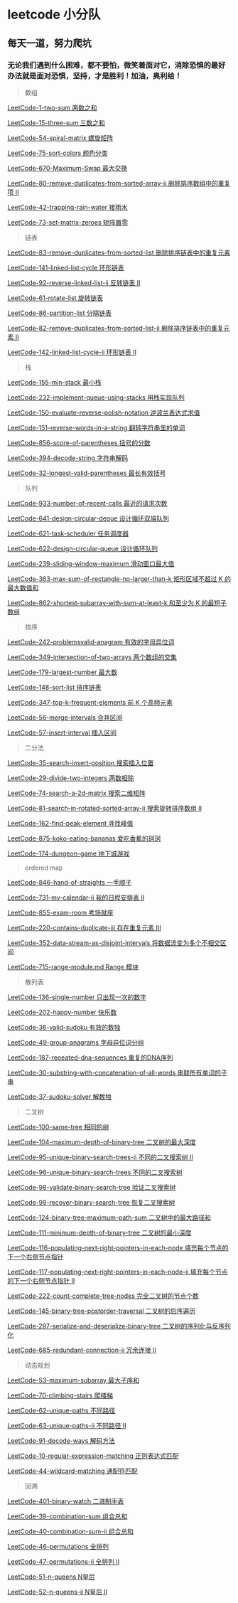 # leetcode 小分队

## 每天一道，努力爬坑

### 无论我们遇到什么困难，都不要怕，微笑着面对它，消除恐惧的最好办法就是面对恐惧，坚持，才是胜利！加油，奥利给！ 

> 数组

[LeetCode-1-two-sum 两数之和](https://github.com/xiezeyu-99/Practice/blob/master/array/LeetCode-1-two-sum.md)

[LeetCode-15-three-sum 三数之和](https://github.com/xiezeyu-99/Practice/blob/master/array/LeetCode-15-three-sum.md)

[LeetCode-54-spiral-matrix 螺旋矩阵](https://github.com/xiezeyu-99/Practice/blob/master/array/LeetCode-54-spiral-matrix.md)

[LeetCode-75-sort-colors 颜色分类](https://github.com/xiezeyu-99/Practice/blob/master/array/LeetCode-75-sort-colors.md)

[LeetCode-670-Maximum-Swap 最大交换](https://github.com/xiezeyu-99/Practice/tree/master/array/LeetCode-670-Maximum-Swap.md)

[LeetCode-80-remove-duplicates-from-sorted-array-ii 删除排序数组中的重复项 II](https://github.com/xiezeyu-99/Practice/tree/master/array/LeetCode-80-remove-duplicates-from-sorted-array-ii.md)

[LeetCode-42-trapping-rain-water 接雨水](https://github.com/xiezeyu-99/Practice/blob/master/array/LeetCode-42-trapping-rain-water.md)

[LeetCode-73-set-matrix-zeroes 矩阵置零](https://github.com/xiezeyu-99/Practice/blob/master/array/LeetCode-73-set-matrix-zeroes.md)

> 链表

[LeetCode-83-remove-duplicates-from-sorted-list 删除排序链表中的重复元素](https://github.com/xiezeyu-99/Practice/blob/master/list/LeetCode-83-remove-duplicates-from-sorted-list.md)

[LeetCode-141-linked-list-cycle 环形链表](https://github.com/xiezeyu-99/Practice/blob/master/list/LeetCode-141-linked-list-cycle.md)

[LeetCode-92-reverse-linked-list-ii 反转链表 II](https://github.com/xiezeyu-99/Practice/blob/master/list/LeetCode-92-reverse-linked-list-ii.md)

[LeetCode-61-rotate-list 旋转链表](https://github.com/xiezeyu-99/Practice/blob/master/list/LeetCode-61-rotate-list.md)

[LeetCode-86-partition-list 分隔链表](https://github.com/xiezeyu-99/Practice/blob/master/list/LeetCode-86-partition-list.md)

[LeetCode-82-remove-duplicates-from-sorted-list-ii 删除排序链表中的重复元素 II](https://github.com/xiezeyu-99/Practice/blob/master/list/LeetCode-82-remove-duplicates-from-sorted-list-ii.md)

[LeetCode-142-linked-list-cycle-ii 环形链表 II](https://github.com/xiezeyu-99/Practice/blob/master/list/LeetCode-142-linked-list-cycle-ii.md)

> 栈

[LeetCode-155-min-stack 最小栈](https://github.com/xiezeyu-99/Practice/blob/master/stack/LeetCode-155-min-stack.md)

[LeetCode-232-implement-queue-using-stacks 用栈实现队列](https://github.com/xiezeyu-99/Practice/blob/master/stack/LeetCode-232-implement-queue-using-stacks.md)

[LeetCode-150-evaluate-reverse-polish-notation 逆波兰表达式求值](https://github.com/xiezeyu-99/Practice/blob/master/stack/LeetCode-150-evaluate-reverse-polish-notation.md)

[LeetCode-151-reverse-words-in-a-string 翻转字符串里的单词](https://github.com/xiezeyu-99/Practice/blob/master/stack/LeetCode-151-reverse-words-in-a-string.md)

[LeetCode-856-score-of-parentheses 括号的分数](https://github.com/xiezeyu-99/Practice/blob/master/stack/LeetCode-856-score-of-parentheses.md)

[LeetCode-394-decode-string 字符串解码](https://github.com/xiezeyu-99/Practice/blob/master/stack/LeetCode-394-decode-string.md)

[LeetCode-32-longest-valid-parentheses 最长有效括号](https://github.com/xiezeyu-99/Practice/blob/master/stack/LeetCode-32-longest-valid-parentheses.md)

> 队列

[LeetCode-933-number-of-recent-calls 最近的请求次数](https://github.com/xiezeyu-99/Practice/blob/master/queue/LeetCode-933-number-of-recent-calls.md)

[LeetCode-641-design-circular-deque 设计循环双端队列](https://github.com/xiezeyu-99/Practice/blob/master/queue/LeetCode-641-design-circular-deque.md)

[LeetCode-621-task-scheduler 任务调度器](https://github.com/xiezeyu-99/Practice/blob/master/queue/LeetCode-621-task-scheduler.md)

[LeetCode-622-design-circular-queue 设计循环队列](https://github.com/xiezeyu-99/Practice/blob/master/queue/LeetCode-622-design-circular-queue.md)

[LeetCode-239-sliding-window-maximum 滑动窗口最大值](https://github.com/xiezeyu-99/Practice/blob/master/queue/LeetCode-239-sliding-window-maximum.md)

[LeetCode-363-max-sum-of-rectangle-no-larger-than-k 矩形区域不超过 K 的最大数值和](https://github.com/xiezeyu-99/Practice/blob/master/queue/LeetCode-363-max-sum-of-rectangle-no-larger-than-k.md)

[LeetCode-862-shortest-subarray-with-sum-at-least-k 和至少为 K 的最短子数组](https://github.com/xiezeyu-99/Practice/blob/master/queue/LeetCode-862-shortest-subarray-with-sum-at-least-k.md)

> 排序

[LeetCode-242-problemsvalid-anagram 有效的字母异位词](https://github.com/xiezeyu-99/Practice/blob/master/sort/LeetCode-242-problemsvalid-anagram.md)

[LeetCode-349-intersection-of-two-arrays 两个数组的交集](https://github.com/xiezeyu-99/Practice/blob/master/sort/LeetCode-349-intersection-of-two-arrays.md)

[LeetCode-179-largest-number 最大数](https://github.com/xiezeyu-99/Practice/blob/master/sort/LeetCode-179-largest-number.md)

[LeetCode-148-sort-list 排序链表](https://github.com/xiezeyu-99/Practice/blob/master/sort/LeetCode-148-sort-list.md)

[LeetCode-347-top-k-frequent-elements 前 K 个高频元素](https://github.com/xiezeyu-99/Practice/blob/master/sort/LeetCode-347-top-k-frequent-elements.md)

[LeetCode-56-merge-intervals 合并区间](https://github.com/xiezeyu-99/Practice/blob/master/sort/LeetCode-56-merge-intervals.md)

[LeetCode-57-insert-interval 插入区间](https://github.com/xiezeyu-99/Practice/blob/master/sort/LeetCode-57-insert-interval.md)

> 二分法

[LeetCode-35-search-insert-position 搜索插入位置](https://github.com/xiezeyu-99/Practice/blob/master/binary_search/LeetCode-35-search-insert-position.md)

[LeetCode-29-divide-two-integers 两数相除](https://github.com/xiezeyu-99/Practice/blob/master/binary_search/LeetCode-29-divide-two-integers.md)

[LeetCode-74-search-a-2d-matrix 搜索二维矩阵](https://github.com/xiezeyu-99/Practice/blob/master/binary_search/LeetCode-74-search-a-2d-matrix.md)

[LeetCode-81-search-in-rotated-sorted-array-ii 搜索旋转排序数组 II](https://github.com/xiezeyu-99/Practice/blob/master/binary_search/LeetCode-81-search-in-rotated-sorted-array-ii.md)

[LeetCode-162-find-peak-element 寻找峰值](https://github.com/xiezeyu-99/Practice/blob/master/binary_search/LeetCode-162-find-peak-element.md)

[LeetCode-875-koko-eating-bananas 爱吃香蕉的珂珂](https://github.com/xiezeyu-99/Practice/blob/master/binary_search/LeetCode-875-koko-eating-bananas.md)

[LeetCode-174-dungeon-game 地下城游戏](https://github.com/xiezeyu-99/Practice/blob/master/binary_search/LeetCode-174-dungeon-game.md)

> ordered map

[LeetCode-846-hand-of-straights 一手顺子](https://github.com/xiezeyu-99/Practice/blob/master/ordered_map/LeetCode-846-hand-of-straights.md)

[LeetCode-731-my-calendar-ii 我的日程安排表 II](https://github.com/xiezeyu-99/Practice/blob/master/ordered_map/LeetCode-731-my-calendar-ii.md)

[LeetCode-855-exam-room 考场就座](https://github.com/xiezeyu-99/Practice/blob/master/ordered_map/LeetCode-855-exam-room.md)

[LeetCode-220-contains-duplicate-iii 存在重复元素 III](https://github.com/xiezeyu-99/Practice/blob/master/ordered_map/LeetCode-220-contains-duplicate-iii.md)

[LeetCode-352-data-stream-as-disjoint-intervals 将数据流变为多个不相交区间](https://github.com/xiezeyu-99/Practice/blob/master/ordered_map/LeetCode-352-data-stream-as-disjoint-intervals.md)

[LeetCode-715-range-module.md Range 模块](https://github.com/xiezeyu-99/Practice/blob/master/ordered_map/LeetCode-715-range-module.md)

> 散列表

[LeetCode-136-single-number 只出现一次的数字](https://github.com/xiezeyu-99/Practice/blob/master/hash_table/LeetCode-136-single-number.md)

[LeetCode-202-happy-number 快乐数](https://github.com/xiezeyu-99/Practice/blob/master/hash_table/LeetCode-202-happy-number.md)

[LeetCode-36-valid-sudoku 有效的数独](https://github.com/xiezeyu-99/Practice/blob/master/hash_table/LeetCode-36-valid-sudoku.md)

[LeetCode-49-group-anagrams 字母异位词分组](https://github.com/xiezeyu-99/Practice/blob/master/hash_table/LeetCode-49-group-anagrams.md)

[LeetCode-187-repeated-dna-sequences 重复的DNA序列](https://github.com/xiezeyu-99/Practice/blob/master/hash_table/LeetCode-187-repeated-dna-sequences.md)

[LeetCode-30-substring-with-concatenation-of-all-words 串联所有单词的子串](https://github.com/xiezeyu-99/Practice/blob/master/hash_table/LeetCode-30-substring-with-concatenation-of-all-words.md)

[LeetCode-37-sudoku-solver 解数独](https://github.com/xiezeyu-99/Practice/blob/master/hash_table/LeetCode-37-sudoku-solver.md)

> 二叉树

[LeetCode-100-same-tree 相同的树](https://github.com/xiezeyu-99/Practice/blob/master/binary_tree/LeetCode-100-same-tree.md)

[LeetCode-104-maximum-depth-of-binary-tree 二叉树的最大深度](https://github.com/xiezeyu-99/Practice/blob/master/binary_tree/LeetCode-104-maximum-depth-of-binary-tree.md)

[LeetCode-95-unique-binary-search-trees-ii 不同的二叉搜索树 II](https://github.com/xiezeyu-99/Practice/blob/master/binary_tree/LeetCode-95-unique-binary-search-trees-ii.md)

[LeetCode-96-unique-binary-search-trees 不同的二叉搜索树](https://github.com/xiezeyu-99/Practice/blob/master/binary_tree/LeetCode-96-unique-binary-search-trees.md)

[LeetCode-98-validate-binary-search-tree 验证二叉搜索树](https://github.com/xiezeyu-99/Practice/blob/master/binary_tree/LeetCode-98-validate-binary-search-tree.md)

[LeetCode-99-recover-binary-search-tree 恢复二叉搜索树](https://github.com/xiezeyu-99/Practice/blob/master/binary_tree/LeetCode-99-recover-binary-search-tree.md)

[LeetCode-124-binary-tree-maximum-path-sum 二叉树中的最大路径和](https://github.com/xiezeyu-99/Practice/blob/master/binary_tree/LeetCode-124-binary-tree-maximum-path-sum.md)

[LeetCode-111-minimum-depth-of-binary-tree 二叉树的最小深度](https://github.com/xiezeyu-99/Practice/blob/master/binary_tree/LeetCode-111-minimum-depth-of-binary-tree.md)

[LeetCode-116-populating-next-right-pointers-in-each-node 填充每个节点的下一个右侧节点指针](https://github.com/xiezeyu-99/Practice/blob/master/binary_tree/LeetCode-116-populating-next-right-pointers-in-each-node.md)

[LeetCode-117-populating-next-right-pointers-in-each-node-ii 填充每个节点的下一个右侧节点指针 II](https://github.com/xiezeyu-99/Practice/blob/master/binary_tree/LeetCode-117-populating-next-right-pointers-in-each-node-ii.md)

[LeetCode-222-count-complete-tree-nodes 完全二叉树的节点个数](https://github.com/xiezeyu-99/Practice/blob/master/binary_tree/LeetCode-222-count-complete-tree-nodes.md)

[LeetCode-145-binary-tree-postorder-traversal 二叉树的后序遍历](https://github.com/xiezeyu-99/Practice/blob/master/binary_tree/LeetCode-145-binary-tree-postorder-traversal.md)

[LeetCode-297-serialize-and-deserialize-binary-tree 二叉树的序列化与反序列化](https://github.com/xiezeyu-99/Practice/blob/master/binary_tree/LeetCode-297-serialize-and-deserialize-binary-tree.md)

[LeetCode-685-redundant-connection-ii 冗余连接 II](https://github.com/xiezeyu-99/Practice/blob/master/binary_tree/LeetCode-685-redundant-connection-ii.md)

> 动态规划

[LeetCode-53-maximum-subarray 最大子序和](https://github.com/xiezeyu-99/Practice/blob/master/dynamic_program/LeetCode-53-maximum-subarray.md)

[LeetCode-70-climbing-stairs 爬楼梯](https://github.com/xiezeyu-99/Practice/blob/master/dynamic_program/LeetCode-70-climbing-stairs.md)

[LeetCode-62-unique-paths 不同路径](https://github.com/xiezeyu-99/Practice/blob/master/dynamic_program/LeetCode-62-unique-paths.md)

[LeetCode-63-unique-paths-ii 不同路径 II](https://github.com/xiezeyu-99/Practice/blob/master/dynamic_program/LeetCode-63-unique-paths-ii.md)

[LeetCode-91-decode-ways 解码方法](https://github.com/xiezeyu-99/Practice/blob/master/dynamic_program/LeetCode-91-decode-ways.md)

[LeetCode-10-regular-expression-matching 正则表达式匹配](https://github.com/xiezeyu-99/Practice/blob/master/dynamic_program/LeetCode-10-regular-expression-matching.md)

[LeetCode-44-wildcard-matching 通配符匹配](https://github.com/xiezeyu-99/Practice/blob/master/dynamic_program/LeetCode-44-wildcard-matching.md)

> 回溯

[LeetCode-401-binary-watch 二进制手表](https://github.com/xiezeyu-99/Practice/blob/master/backtracking/LeetCode-401-binary-watch.md)

[LeetCode-39-combination-sum 组合总和](https://github.com/xiezeyu-99/Practice/blob/master/backtracking/LeetCode-39-combination-sum.md)

[LeetCode-40-combination-sum-ii 组合总和](https://github.com/xiezeyu-99/Practice/blob/master/backtracking/LeetCode-40-combination-sum-ii.md)

[LeetCode-46-permutations 全排列](https://github.com/xiezeyu-99/Practice/blob/master/backtracking/LeetCode-46-permutations.md)

[LeetCode-47-permutations-ii 全排列 II](https://github.com/xiezeyu-99/Practice/blob/master/backtracking/LeetCode-47-permutations-ii.md)

[LeetCode-51-n-queens N皇后](https://github.com/xiezeyu-99/Practice/blob/master/backtracking/LeetCode-51-n-queens.md)

[LeetCode-52-n-queens-ii N皇后 II](https://github.com/xiezeyu-99/Practice/blob/master/backtracking/LeetCode-52-n-queens-ii.md)
